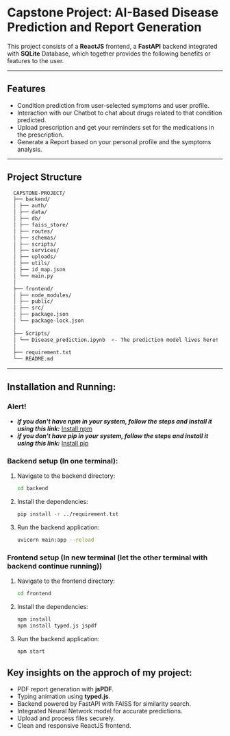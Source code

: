 # Capstone Project: AI-Based Disease Prediction and Report Generation

This project consists of a **ReactJS** frontend, a **FastAPI** backend integrated with **SQLite** Database, which together provides the following benefits or features to the user.

---

## Features

- Condition prediction from user-selected symptoms and user profile.
- Interaction with our Chatbot to chat about drugs related to that condition predicted.
- Upload prescription and get your reminders set for the medications in the prescription.
- Generate a Report based on your personal profile and the symptoms analysis.

---

## Project Structure
```bash
  CAPSTONE-PROJECT/
  ├── backend/
  │ ├── auth/
  │ ├── data/
  │ ├── db/
  │ ├── faiss_store/
  │ ├── routes/
  │ ├── schemas/
  │ ├── scripts/
  │ ├── services/
  │ ├── uploads/
  │ ├── utils/
  │ ├── id_map.json
  │ └── main.py
  │
  ├── frontend/
  │ ├── node_modules/
  │ ├── public/
  │ ├── src/
  │ ├── package.json
  │ └── package-lock.json
  │
  ├── Scripts/
  │ └── Disease_prediction.ipynb  <- The prediction model lives here!
  │
  ├── requirement.txt
  └── README.md
```

---

## Installation and Running:

### Alert!
- ***if you don't have npm in your system, follow the steps and install it using this link:*** [Install npm](https://www.geeksforgeeks.org/node-js/how-to-download-and-install-node-js-and-npm/)
- ***if you don't have pip in your system, follow the steps and install it using this link:*** [Install pip](https://www.geeksforgeeks.org/installation-guide/how-to-install-pip-on-windows/)

### Backend setup (In one terminal):

1. Navigate to the backend directory:
   ```bash
   cd backend
   ```
2. Install the dependencies:
   ```bash
   pip install -r ../requirement.txt
   ```
3. Run the backend application:
   ```bash
   uvicorn main:app --reload
   ```
### Frontend setup (In new terminal (let the other terminal with backend continue running))
   
1. Navigate to the frontend directory:
   ```bash
   cd frontend
   ```
2. Install the dependencies:
   ```bash
   npm install
   npm install typed.js jspdf
   ```
3. Run the backend application:
   ```bash
   npm start
   ```
## Key insights on the approch of my project:
- PDF report generation with **jsPDF**.
- Typing animation using **typed.js**.
- Backend powered by FastAPI with FAISS for similarity search.
- Integrated Neural Network model for accurate predictions.
- Upload and process files securely.
- Clean and responsive ReactJS frontend. 
